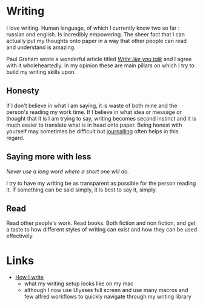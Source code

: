 # Writing
I love writing. Human language, of which I currently know two so far : russian and english. Is incredibly empowering. The sheer fact that I can actually put my thoughts onto paper in a way that other people can read and understand is amazing. 

Paul Graham wrote a wonderful article titled [_Write like you talk_](http://www.paulgraham.com/talk.html) and I agree with it wholeheartedly. In my opinion these are main pillars on which I try to build my writing skills upon.

## Honesty
If I don't believe in what I am saying, it is waste of both mine and the person's reading my work time. If I believe in what idea or message or thought that it is I am trying to say, writing becomes second instinct and it is much easier to translate what is in head onto paper. Being honest with yourself may sometimes be difficult but [journalling](../journalling/Journalling.md) often helps in this regard.


## Saying more with less
_Never use a long word where a short one will do._

I try to have my writing be as transparent as possible for the person reading it. If something can be said simply, it is best to say it, simply. 

## Read
Read other people's work. Read books. Both fiction and non fiction, and get a taste to how different styles of writing can exist and how they can be used effectively.

# Links
- [How I write](https://medium.com/@NikitaVoloboev/how-i-write-cdc2cebdc70c)
	- what my writing setup looks like on my mac
	- although I now use Ulysses full screen and use many macros and few alfred workflows to quickly navigate through my writing library

